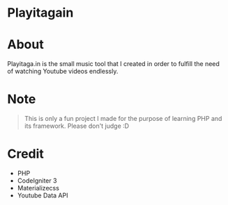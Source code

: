 # Playitagain

# About
Playitaga.in is the small music tool that I created in order to fulfill the need of watching Youtube videos endlessly.

# Note
> This is only a fun project I made for the purpose of learning PHP and its framework. Please don't judge :D

# Credit
* PHP
* CodeIgniter 3
* Materializecss
* Youtube Data API

